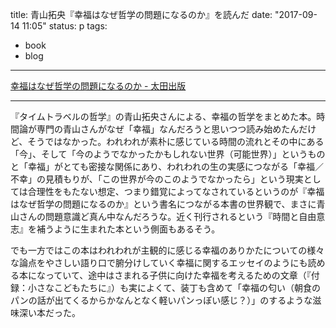 title: 青山拓央『幸福はなぜ哲学の問題になるのか』を読んだ
date: "2017-09-14 11:05"
status: p
tags:
- book
- blog
---

[幸福はなぜ哲学の問題になるのか \- 太田出版](http://www.ohtabooks.com/publish/2016/09/13194958.html)

---

『タイムトラベルの哲学』の青山拓央さんによる、幸福の哲学をまとめた本。時間論が専門の青山さんがなぜ「幸福」なんだろうと思いつつ読み始めたんだけど、そうではなかった。われわれが素朴に感じている時間の流れとその中にある「今」、そして「今のようでなかったかもしれない世界（可能世界）」というものと「幸福」がとても密接な関係にあり、われわれの生の実感につながる「幸福／不幸」の見積もりが、「この世界が今のこのようでなかったら」という現実としては合理性をもたない想定、つまり錯覚によってなされているというのが『幸福はなぜ哲学の問題になるのか』という書名につながる本書の世界観で、まさに青山さんの問題意識ど真ん中なんだろうな。近く刊行されるという『時間と自由意志』を補うように生まれた本という側面もあるそう。

でも一方ではこの本はわれわれが主観的に感じる幸福のありかたについての様々な論点をやさしい語り口で腑分けしていく幸福に関するエッセイのようにも読める本になっていて、途中はさまれる子供に向けた幸福を考えるための文章（『付録：小さなこどもたちに』）も実によくて、装丁も含めて「幸福の匂い（朝食のパンの話が出てくるからかなんとなく軽いパンっぽい感じ？）」のするような滋味深い本だった。

